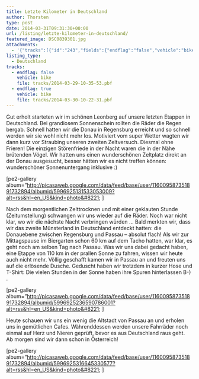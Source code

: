 ```yaml
---
title: Letzte Kilometer in Deutschland
author: Thorsten
type: post
date: 2014-03-31T09:31:30+00:00
url: /listing/letzte-kilometer-in-deutschland/
featured_image: DSC0839301.jpg
attachments:
  - '{"tracks":[{"id":"243","fields":{"endflag":"false","vehicle":"bike"}},{"id":"244","fields":{"endflag":"true","vehicle":"bike"}}]}'
listing_type:
  - Deutschland
tracks:
  - endflag: false
    vehicle: bike
    file: tracks/2014-03-29-10-35-53.pbf
  - endflag: true
    vehicle: bike
    file: tracks/2014-03-30-10-22-31.pbf
---
```

Gut erholt starteten wir im schönen Leonberg auf unsere letzten Etappen in Deutschland. Bei grandiosem Sonnenschein rollten die Räder die Regen bergab. Schnell hatten wir die Donau in Regensburg erreicht und so schnell werden wir sie wohl nicht mehr los. Motiviert vom super Wetter wagten wir dann kurz vor Straubing unseren zweiten Zeltversuch. Diesmal ohne Frieren! Die einzigen Störenfriede in der Nacht waren die in der Nähe brütenden Vögel. Wir hatten uns einen wunderschönen Zeltplatz direkt an der Donau ausgesucht, besser hätten wir es nicht treffen können: wunderschöner Sonnenuntergang inklusive :)

[pe2-gallery album=&#8221;http://picasaweb.google.com/data/feed/base/user/116009587351891732894/albumid/5996925131533053009?alt=rss&hl=en_US&kind=photo&#8221; ]

Nach dem morgentlichen Zelttrocknen und mit einer geklauten Stunde (Zeitumstellung) schwangen wir uns wieder auf die Räder. Noch war nicht klar, wo wir die nächste Nacht verbringen würden &#8230; Bald merkten wir, dass wir das zweite Münsterland in Deutschland entdeckt hatten: die Donauebene zwischen Regensburg und Passau &#8211; absolut flach! Als wir zur Mittagspause im Biergarten schon 60 km auf dem Tacho hatten, war klar, es geht noch am selben Tag nach Passau. Was wir uns dabei gedacht haben, eine Etappe von 110 km in der prallen Sonne zu fahren, wissen wir heute auch nicht mehr. Völlig geschafft kamen wir in Passau an und freuten uns auf die erlösende Dusche. Geduscht haben wir trotzdem in kurzer Hose und T-Shirt: Die vielen Stunden in der Sonne haben ihre Spuren hinterlassen B-) .

[pe2-gallery album=&#8221;http://picasaweb.google.com/data/feed/base/user/116009587351891732894/albumid/5996925236590786001?alt=rss&hl=en_US&kind=photo&#8221; ]

Heute schauen wir uns ein wenig die Altstadt von Passau an und erholen uns in gemütlichen Cafes. Währenddessen werden unsere Fahrräder noch einmal auf Herz und Nieren geprüft, bevor es aus Deutschland raus geht. Ab morgen sind wir dann schon in Österreich!

[pe2-gallery album=&#8221;http://picasaweb.google.com/data/feed/base/user/116009587351891732894/albumid/5996925316645330577?alt=rss&hl=en_US&kind=photo&#8221; ]